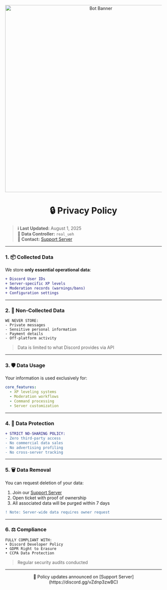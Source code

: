<p align="center">
  <img src="https://i.postimg.cc/fy2sP0Lj/image.png" alt="Bot Banner" width="600">
</p>

<h1 align="center">🔒 Privacy Policy</h1>

> **ℹ️ Last Updated:** August 1, 2025  
> **👤 Data Controller:** `real_ueh`  
> **💬 Contact:** [Support Server](https://discord.gg/vZdnp3zwBC)

---

### **1. 📦 Collected Data**  
We store **only essential operational data**:
```diff
+ Discord User IDs
+ Server-specific XP levels
+ Moderation records (warnings/bans)
+ Configuration settings
```

---

### **2. 🚫 Non-Collected Data**  
```fix
WE NEVER STORE:
- Private messages
- Sensitive personal information
- Payment details
- Off-platform activity
```
> Data is limited to what Discord provides via API

---

### **3. 🛡️ Data Usage**  
Your information is used exclusively for:
```yaml
core_features:
  - XP leveling systems
  - Moderation workflows
  - Command processing
  - Server customization
```

---

### **4. 🔐 Data Protection**  
```diff
+ STRICT NO-SHARING POLICY:
- Zero third-party access
- No commercial data sales
- No advertising profiling
- No cross-server tracking
```

---

### **5. 🗑️ Data Removal**  
You can request deletion of your data:
1. Join our [Support Server](https://discord.gg/vZdnp3zwBC)
2. Open ticket with proof of ownership
3. All associated data will be purged within 7 days
```diff
! Note: Server-wide data requires owner request
```

---

### **6. ⚖️ Compliance**  
```fix
FULLY COMPLIANT WITH:
• Discord Developer Policy
• GDPR Right to Erasure
• CCPA Data Protection
```
> Regular security audits conducted

---

<p align="center">
  🔄 Policy updates announced on [Support Server](https://discord.gg/vZdnp3zwBC)
</p>
